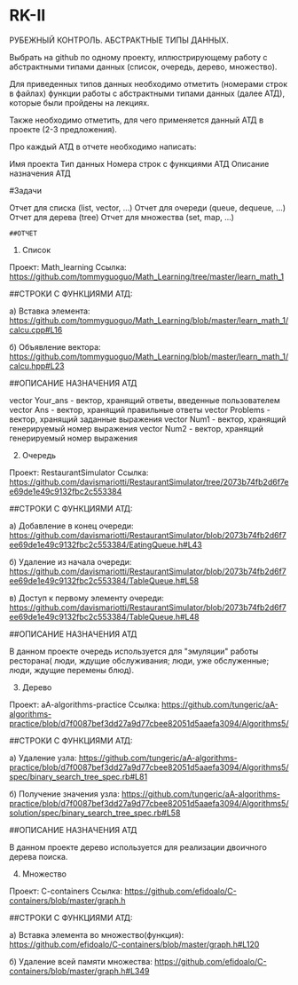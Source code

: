# RK-II
РУБЕЖНЫЙ КОНТРОЛЬ. АБСТРАКТНЫЕ ТИПЫ ДАННЫХ.

   

Выбрать на github по одному проекту, иллюстрирующему работу с абстрактными типами данных (список, очередь, дерево, множество).

Для приведенных типов данных необходимо отметить (номерами строк в файлах) функции работы с абстрактными типами данных (далее АТД), которые были пройдены на лекциях.

Также необходимо отметить, для чего применяется данный АТД в проекте (2-3 предложения).

Про каждый АТД в отчете необходимо написать:

Имя проекта Тип данных Номера строк с функциями АТД Описание назначения АТД

#Задачи

Отчет для списка (list, vector, ...) Отчет для очереди (queue, dequeue, ...) Отчет для дерева (tree) Отчет для множества (set, map, ...)


    ##ОТЧЕТ

1. Список

Проект: Math_learning
Ссылка: https://github.com/tommyguoguo/Math_Learning/tree/master/learn_math_1

##СТРОКИ С ФУНКЦИЯМИ АТД:

а) Вставка элемента: https://github.com/tommyguoguo/Math_Learning/blob/master/learn_math_1/calcu.cpp#L16

б) Объявление вектора: https://github.com/tommyguoguo/Math_Learning/blob/master/learn_math_1/calcu.hpp#L23

##ОПИСАНИЕ НАЗНАЧЕНИЯ АТД

vector<int> Your_ans - вектор, хранящий ответы, введенные пользователем
vector<int> Ans - вектор, хранящий правильные ответы
vector<string> Problems - вектор, хранящий заданные выражения
vector<int> Num1 - вектор, хранящий генерируемый номер выражения
vector<int> Num2 - вектор, хранящий генерируемый номер выражения

2. Очередь

Проект: RestaurantSimulator
Ссылка: https://github.com/davismariotti/RestaurantSimulator/tree/2073b74fb2d6f7ee69de1e49c9132fbc2c553384

##СТРОКИ С ФУНКЦИЯМИ АТД:

а) Добавление в конец очереди: https://github.com/davismariotti/RestaurantSimulator/blob/2073b74fb2d6f7ee69de1e49c9132fbc2c553384/EatingQueue.h#L43

б) Удаление из начала очереди: https://github.com/davismariotti/RestaurantSimulator/blob/2073b74fb2d6f7ee69de1e49c9132fbc2c553384/TableQueue.h#L58

в) Доступ к первому элементу очереди: https://github.com/davismariotti/RestaurantSimulator/blob/2073b74fb2d6f7ee69de1e49c9132fbc2c553384/TableQueue.h#L48

##ОПИСАНИЕ НАЗНАЧЕНИЯ АТД

В данном проекте очередь используется для "эмуляции" работы ресторана( люди, ждущие обслуживания; люди, уже обслуженные; люди, ждущие перемены блюд).

3. Дерево

Проект: aA-algorithms-practice
Ссылка: https://github.com/tungeric/aA-algorithms-practice/blob/d7f0087bef3dd27a9d77cbee82051d5aaefa3094/Algorithms5/

##СТРОКИ С ФУНКЦИЯМИ АТД:

а) Удаление узла: https://github.com/tungeric/aA-algorithms-practice/blob/d7f0087bef3dd27a9d77cbee82051d5aaefa3094/Algorithms5/spec/binary_search_tree_spec.rb#L81

б) Получение значения узла: https://github.com/tungeric/aA-algorithms-practice/blob/d7f0087bef3dd27a9d77cbee82051d5aaefa3094/Algorithms5/solution/spec/binary_search_tree_spec.rb#L58

##ОПИСАНИЕ НАЗНАЧЕНИЯ АТД

В данном проекте дерево используется для реализации двоичного дерева поиска.

4. Множество

Проект: C-containers
Ссылка: https://github.com/efidoalo/C-containers/blob/master/graph.h

##СТРОКИ С ФУНКЦИЯМИ АТД:

а) Вставка элемента во множество(функция): https://github.com/efidoalo/C-containers/blob/master/graph.h#L120

б) Удаление всей памяти множества: https://github.com/efidoalo/C-containers/blob/master/graph.h#L349


